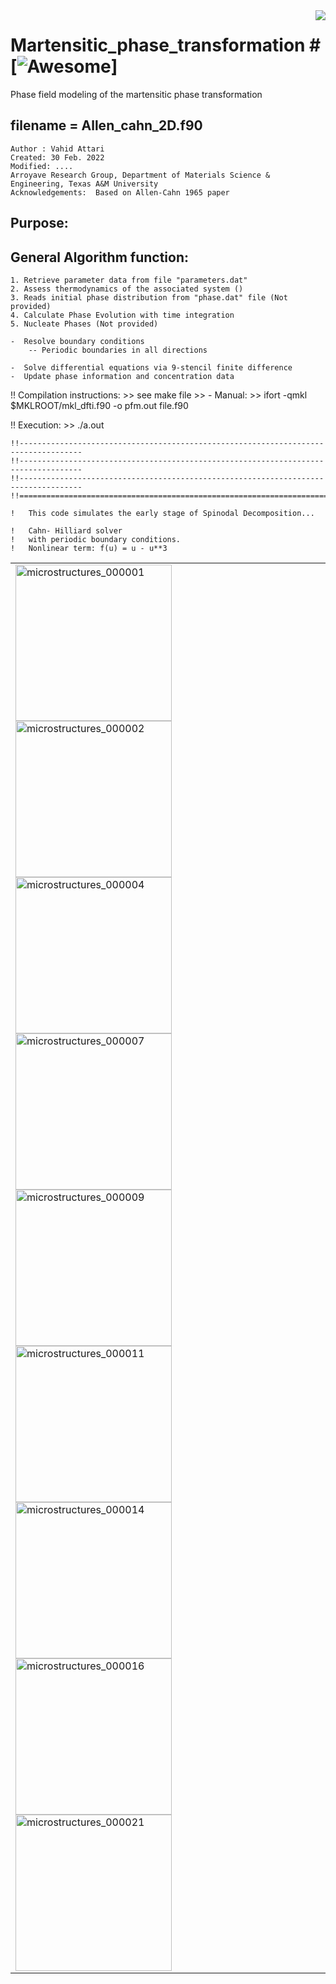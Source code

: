 <img src="icon.png" align="right" />

# Martensitic_phase_transformation # [![Awesome](https://cdn.rawgit.com/sindresorhus/awesome/d7305f38d29fed78fa85652e3a63e154dd8e8829/media/badge.svg)]
Phase field modeling of the martensitic phase transformation

## filename = Allen_cahn_2D.f90

	Author : Vahid Attari
	Created: 30 Feb. 2022
	Modified: ....
	Arroyave Research Group, Department of Materials Science & Engineering, Texas A&M University
	Acknowledgements:  Based on Allen-Cahn 1965 paper
	
## Purpose:

## General Algorithm function:

	1. Retrieve parameter data from file "parameters.dat"
	2. Assess thermodynamics of the associated system ()
	3. Reads initial phase distribution from "phase.dat" file (Not provided)
	4. Calculate Phase Evolution with time integration
	5. Nucleate Phases (Not provided)

	-  Resolve boundary conditions 
	 	-- Periodic boundaries in all directions

	-  Solve differential equations via 9-stencil finite difference
	-  Update phase information and concentration data


!! Compilation instructions: 
	>> see make file
	>> - Manual: >>  ifort -qmkl $MKLROOT/mkl_dfti.f90 -o pfm.out file.f90

!! Execution: >> ./a.out 
                                
	!!------------------------------------------------------------------------------------
	!!------------------------------------------------------------------------------------
	!!------------------------------------------------------------------------------------
	!!====================================================================================

	!   This code simulates the early stage of Spinodal Decomposition...

	!   Cahn- Hilliard solver 	
	!   with periodic boundary conditions.
	!   Nonlinear term: f(u) = u - u**3

<table>
  <tr>
    <td> 
<img src="https://user-images.githubusercontent.com/11892854/118386432-78937500-b5e5-11eb-9c48-dc04c4be50b4.jpeg" alt="microstructures_000001" width="250" height="250">
<img src="https://user-images.githubusercontent.com/11892854/118386435-792c0b80-b5e5-11eb-84fd-5f993fc2c2c2.jpeg" alt="microstructures_000002" width="250" height="250">
<img src="https://user-images.githubusercontent.com/11892854/118386436-7a5d3880-b5e5-11eb-915a-dd687dc01aaf.jpeg" alt="microstructures_000004" width="250" height="250">
<img src="https://user-images.githubusercontent.com/11892854/118386439-7cbf9280-b5e5-11eb-9cee-3cc17a7f0ab2.jpeg" alt="microstructures_000007" width="250" height="250">	    
<img src="https://user-images.githubusercontent.com/11892854/118386440-7d582900-b5e5-11eb-89a2-bc0252ba8135.jpeg" alt="microstructures_000009" width="250" height="250">	    
<img src="https://user-images.githubusercontent.com/11892854/118386441-7d582900-b5e5-11eb-98bb-9520f8dfe864.jpeg" alt="microstructures_000011" width="250" height="250">	    
<img src="https://user-images.githubusercontent.com/11892854/118386442-7df0bf80-b5e5-11eb-8f20-d5262b2c1b3d.jpeg" alt="microstructures_000014" width="250" height="250">	    
<img src="https://user-images.githubusercontent.com/11892854/118386443-7df0bf80-b5e5-11eb-82a5-eba0a00faeae.jpeg" alt="microstructures_000016" width="250" height="250">	    
<img src="https://user-images.githubusercontent.com/11892854/118386444-7e895600-b5e5-11eb-9bc1-b40dfb0002cd.jpeg" alt="microstructures_000021" width="250" height="250">	    
	  </td>
   <tr>
</table>
